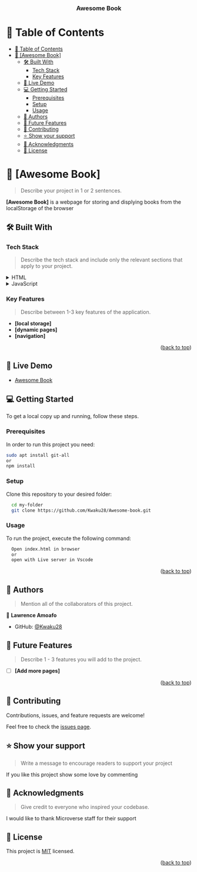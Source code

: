 <a name="readme-top"></a>

<div align="center">

  <h3><b>Awesome Book</b></h3>

</div>

<!-- TABLE OF CONTENTS -->

# 📗 Table of Contents

- [📗 Table of Contents](#-table-of-contents)
- [📖 \[Awesome Book\] ](#-awesome-book-)
  - [🛠 Built With ](#-built-with-)
    - [Tech Stack ](#tech-stack-)
    - [Key Features ](#key-features-)
  - [🚀 Live Demo ](#-live-demo-)
  - [💻 Getting Started ](#-getting-started-)
    - [Prerequisites](#prerequisites)
    - [Setup](#setup)
    - [Usage](#usage)
  - [👥 Authors ](#-authors-)
  - [🔭 Future Features ](#-future-features-)
  - [🤝 Contributing ](#-contributing-)
  - [⭐️ Show your support ](#️-show-your-support-)
  - [🙏 Acknowledgments ](#-acknowledgments-)
  - [📝 License ](#-license-)

<!-- PROJECT DESCRIPTION -->

# 📖 [Awesome Book] <a name="about-project"></a>

> Describe your project in 1 or 2 sentences.

**[Awesome Book]** is a webpage for storing and displying books  from the localStorage of the browser

## 🛠 Built With <a name="built-with"></a>

### Tech Stack <a name="tech-stack"></a>

> Describe the tech stack and include only the relevant sections that apply to your project.

<details>
  <summary>HTML</summary>
  <ul>
    <li><a href="https://en.wikipedia.org/wiki/HTML">HTML</a></li>
  </ul>
</details>

<details>
  <summary>JavaScript</summary>
  <ul>
    <li><a href="https://en.wikipedia.org/wiki/JavaScript">JavaScript</a></li>
  </ul>
</details>

<!-- Features -->

### Key Features <a name="key-features"></a>

> Describe between 1-3 key features of the application.

- **[local storage]**
- **[dynamic pages]**
- **[navigation]**

<p align="right">(<a href="#readme-top">back to top</a>)</p>

<!-- LIVE DEMO -->

## 🚀 Live Demo <a name="live-demo"></a>


- [Awesome Book](https://kwaku28.github.io/Awesome-book/)

<!-- GETTING STARTED -->

## 💻 Getting Started <a name="getting-started"></a>

To get a local copy up and running, follow these steps.

### Prerequisites

In order to run this project you need:

```sh
sudo apt install git-all
or
npm install
```

### Setup

Clone this repository to your desired folder:

```sh
  cd my-folder
  git clone https://github.com/Kwaku28/Awesome-book.git
```

### Usage

To run the project, execute the following command:

```sh
  Open index.html in browser
  or
  open with Live server in Vscode
```

<p align="right">(<a href="#readme-top">back to top</a>)</p>

<!-- AUTHORS -->

## 👥 Authors <a name="authors"></a>

> Mention all of the collaborators of this project.

👤 **Lawrence Amoafo**

- GitHub: [@Kwaku28](https://github.com/Kwaku28)

<!-- FUTURE FEATURES -->

## 🔭 Future Features <a name="future-features"></a>

> Describe 1 - 3 features you will add to the project.

- [ ] **[Add more pages]**

<p align="right">(<a href="#readme-top">back to top</a>)</p>

<!-- CONTRIBUTING -->

## 🤝 Contributing <a name="contributing"></a>

Contributions, issues, and feature requests are welcome!

Feel free to check the [issues page](https://github.com/Yacoubou-seidou/awesome_book/issues).

<!-- SUPPORT -->

## ⭐️ Show your support <a name="support"></a>

> Write a message to encourage readers to support your project

If you like this project show some love by commenting

<!-- ACKNOWLEDGEMENTS -->

## 🙏 Acknowledgments <a name="acknowledgements"></a>

> Give credit to everyone who inspired your codebase.

I would like to thank Microverse staff for their support

<!-- LICENSE -->

## 📝 License <a name="license"></a>

This project is [MIT](https://github.com/Kwaku28/Awesome-book/blob/main/LICENSE) licensed.

<p align="right">(<a href="#readme-top">back to top</a>)</p>

